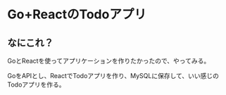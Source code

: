 # Go+ReactのTodoアプリ

## なにこれ？
GoとReactを使ってアプリケーションを作りたかったので、やってみる。

GoをAPIとし、ReactでTodoアプリを作り、MySQLに保存して、いい感じのTodoアプリを作る。



